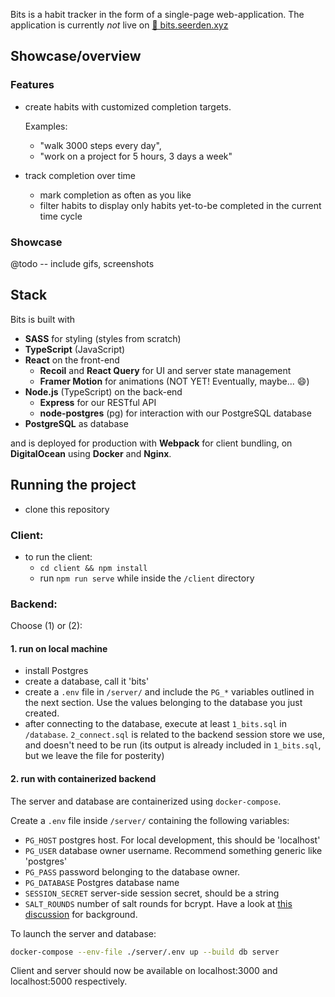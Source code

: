 Bits is a habit tracker in the form of a single-page web-application. The application is currently _not_ live on [🔵 bits.seerden.xyz](https://bits.seerden.xyz)

## Showcase/overview

### Features

-   create habits with customized completion targets.

    Examples:

    -   "walk 3000 steps every day",
    -   "work on a project for 5 hours, 3 days a week"

-   track completion over time
    -   mark completion as often as you like
    -   filter habits to display only habits yet-to-be completed in the current time cycle

### Showcase

@todo -- include gifs, screenshots

## Stack

Bits is built with

-   **SASS** for styling (styles from scratch)
-   **TypeScript** (JavaScript)
-   **React** on the front-end
    -   **Recoil** and **React Query** for UI and server state management
    -   **Framer Motion** for animations (NOT YET! Eventually, maybe... 😄)
-   **Node.js** (TypeScript) on the back-end
    -   **Express** for our RESTful API
    -   **node-postgres** (pg) for interaction with our PostgreSQL database
-   **PostgreSQL** as database

and is deployed for production with **Webpack** for client bundling, on **DigitalOcean** using **Docker** and **Nginx**.

## Running the project

-   clone this repository

### Client:

-   to run the client:
    -   `cd client && npm install`
    -   run `npm run serve` while inside the `/client` directory

### Backend:

Choose (1) or (2):

#### 1. run on local machine

-   install Postgres
-   create a database, call it 'bits'
-   create a `.env` file in `/server/` and include the `PG_*` variables outlined in the next section. Use the values belonging to the database you just created.
-   after connecting to the database, execute at least `1_bits.sql` in `/database`. `2_connect.sql` is related to the backend session store we use, and doesn't need to be run (its output is already included in `1_bits.sql`, but we leave the file for posterity)

#### 2. run with containerized backend

The server and database are containerized using `docker-compose`.

Create a `.env` file inside `/server/` containing the following variables:

-   `PG_HOST` postgres host. For local development, this should be 'localhost'
-   `PG_USER` database owner username. Recommend something generic like 'postgres'
-   `PG_PASS` password belonging to the database owner.
-   `PG_DATABASE` Postgres database name
-   `SESSION_SECRET` server-side session secret, should be a string
-   `SALT_ROUNDS` number of salt rounds for bcrypt. Have a look at [this discussion](https://security.stackexchange.com/questions/17207/recommended-of-rounds-for-bcrypt) for background.

To launch the server and database:

```sh
docker-compose --env-file ./server/.env up --build db server
```

Client and server should now be available on localhost:3000 and localhost:5000 respectively.
